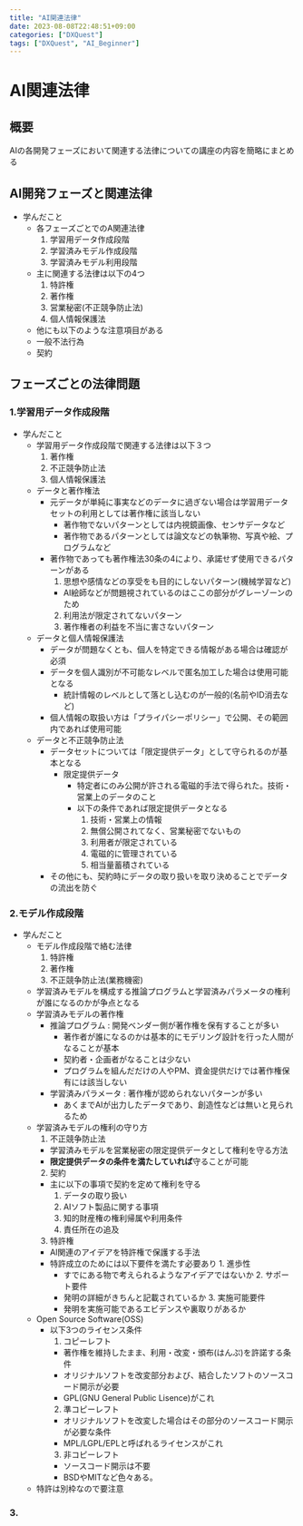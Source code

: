 ```yaml
---
title: "AI関連法律"
date: 2023-08-08T22:48:51+09:00
categories: ["DXQuest"]
tags: ["DXQuest", "AI_Beginner"]
---
```

# AI関連法律

## 概要

AIの各開発フェーズにおいて関連する法律についての講座の内容を簡略にまとめる

## AI開発フェーズと関連法律

- 学んだこと
  - 各フェーズごとでのA関連法律
    1. 学習用データ作成段階
    2. 学習済みモデル作成段階
    3. 学習済みモデル利用段階
  - 主に関連する法律は以下の4つ
    1. 特許権
    2. 著作権
    3. 営業秘密(不正競争防止法)
    4. 個人情報保護法
   - 他にも以下のような注意項目がある
    - 一般不法行為
    - 契約

## フェーズごとの法律問題

### 1.学習用データ作成段階

- 学んだこと
  - 学習用データ作成段階で関連する法律は以下３つ
    1. 著作権
    2. 不正競争防止法
    3. 個人情報保護法
  - データと著作権法
    - 元データが単純に事実などのデータに過ぎない場合は学習用データセットの利用としては著作権に該当しない
      - 著作物でないパターンとしては内視鏡画像、センサデータなど
      - 著作物であるパターンとしては論文などの執筆物、写真や絵、プログラムなど
    - 著作物であっても著作権法30条の4により、承諾せず使用できるパターンがある
      1. 思想や感情などの享受をも目的にしないパターン(機械学習など)
        - AI絵師などが問題視されているのはここの部分がグレーゾーンのため
      2. 利用法が限定されてないパターン
      3. 著作権者の利益を不当に害さないパターン
  - データと個人情報保護法
    - データが問題なくとも、個人を特定できる情報がある場合は確認が必須
    - データを個人識別が不可能なレベルで匿名加工した場合は使用可能となる
      - 統計情報のレベルとして落とし込むのが一般的(名前やID消去など)
    - 個人情報の取扱い方は「プライパシーポリシー」で公開、その範囲内であれば使用可能
  - データと不正競争防止法
    - データセットについては「限定提供データ」として守られるのが基本となる
      - 限定提供データ
        - 特定者にのみ公開が許される電磁的手法で得られた。技術・営業上のデータのこと
        - 以下の条件であれば限定提供データとなる
          1. 技術・営業上の情報
          2. 無償公開されてなく、営業秘密でないもの
          3. 利用者が限定されている
          4. 電磁的に管理されている
          5. 相当量蓄積されている
    - その他にも、契約時にデータの取り扱いを取り決めることでデータの流出を防ぐ

### 2.モデル作成段階

- 学んだこと
  - モデル作成段階で絡む法律
    1. 特許権
    2. 著作権
    3. 不正競争防止法(業務機密)
  - 学習済みモデルを構成する推論プログラムと学習済みパラメータの権利が誰になるのかが争点となる
  - 学習済みモデルの著作権
    - 推論プログラム : 開発ベンダー側が著作権を保有することが多い
      - 著作者が誰になるのかは基本的にモデリング設計を行った人間がなることが基本
      - 契約者・企画者がなることは少ない
      - プログラムを組んだだけの人やPM、資金提供だけでは著作権保有には該当しない
    - 学習済みパラメータ : 著作権が認められないパターンが多い
      - あくまでAIが出力したデータであり、創造性などは無いと見られるため
  - 学習済みモデルの権利の守り方
     1. 不正競争防止法
       - 学習済みモデルを営業秘密の限定提供データとして権利を守る方法
       - **限定提供データの条件を満たしていれば**守ることが可能
     2. 契約
       - 主に以下の事項で契約を定めて権利を守る
          1.  データの取り扱い
          2.  AIソフト製品に関する事項
          3.  知的財産権の権利帰属や利用条件
          4.  責任所在の追及
     3. 特許権
       - AI関連のアイデアを特許権で保護する手法
       - 特許成立のためには以下要件を満たす必要あり
        1. 進歩性
          - すでにある物で考えられるようなアイデアではないか
        2. サポート要件
          - 発明の詳細がきちんと記載されているか
        3. 実施可能要件
          - 発明を実施可能であるエビデンスや裏取りがあるか
  - Open Source Software(OSS)
    - 以下3つのライセンス条件
      1. コピーレフト
        - 著作権を維持したまま、利用・改変・頒布(はんぷ)を許諾する条件
        - オリジナルソフトを改変部分および、結合したソフトのソースコード開示が必要
        - GPL(GNU General Public Lisence)がこれ
      2. 準コピーレフト
        - オリジナルソフトを改変した場合はその部分のソースコード開示が必要な条件
        - MPL/LGPL/EPLと呼ばれるライセンスがこれ
      3. 非コピーレフト
        - ソースコード開示は不要
        - BSDやMITなど色々ある。
   - 特許は別枠なので要注意      

### 3.